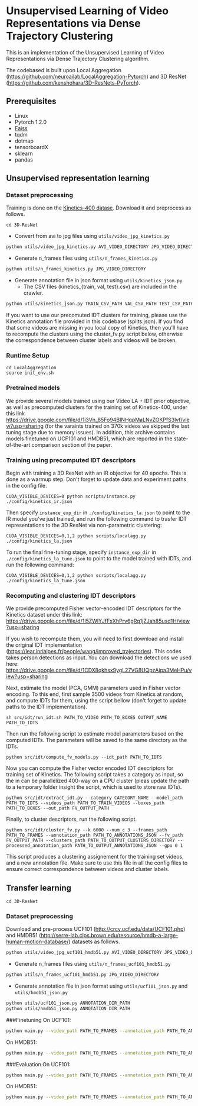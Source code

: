 # Unsupervised Learning of Video Representations via Dense Trajectory Clustering

This is an implementation of the Unsupervised Learning of Video Representations via Dense Trajectory Clustering algorithm.

The codebased is built upon Local Aggregation (https://github.com/neuroailab/LocalAggregation-Pytorch) and 3D ResNet (https://github.com/kenshohara/3D-ResNets-PyTorch).  

## Prerequisites

* Linux
* Pytorch 1.2.0
* [Faiss](https://github.com/facebookresearch/faiss)
* tqdm
* dotmap
* tensorboardX
* sklearn
* pandas

## Unsupervised representation learning

### Dataset preprocessing
Training is done on the [Kinetics-400 datase](https://github.com/activitynet/ActivityNet/tree/master/Crawler/Kinetics). Download it and preprocess as follows.
```
cd 3D-ResNet
```

* Convert from avi to jpg files using ```utils/video_jpg_kinetics.py```

```bash
python utils/video_jpg_kinetics.py AVI_VIDEO_DIRECTORY JPG_VIDEO_DIRECTORY
```

* Generate n_frames files using ```utils/n_frames_kinetics.py```

```bash
python utils/n_frames_kinetics.py JPG_VIDEO_DIRECTORY
```

* Generate annotation file in json format using ```utils/kinetics_json.py```
  * The CSV files (kinetics_{train, val, test}.csv) are included in the crawler.

```bash
python utils/kinetics_json.py TRAIN_CSV_PATH VAL_CSV_PATH TEST_CSV_PATH DST_JSON_APTH
```

If you want to use our precomuted IDT clusters for training, please use the Kinetics annotation file provided in this codebase (splits.json). If you find that some videos are missing in you local copy of Kinetics, then you'll have to recompute the clusters using the cluster_fv.py script below, otherwise the correspondence between cluster labels and videos will be broken.

### Runtime Setup
```
cd LocalAggregation
source init_env.sh
```

### Pretrained models
We provide several models trained using our Video LA + IDT prior objective, as well as precomputed clusters for the training set of Kinetics-400, under this link https://drive.google.com/file/d/1i3Vn_85Fo94BINHgpMaLNvZOKPfS3lvf/view?usp=sharing (for the varaints trained on 370k videos we skipped the last tuning stage due to memory issues). In addition, this archive contains models finetuned on UCF101 and HMDB51, which are reported in the state-of-the-art comparison section of the paper.  

### Training using precomputed IDT descriptors
Begin with training a 3D ResNet with an IR objective for 40 epochs. This is done as a warmup step. Don't forget to update data and experiment paths in the config file.
```
CUDA_VISIBLE_DEVICES=0 python scripts/instance.py ./config/kinetics_ir.json 
```
Then specify `instance_exp_dir` in `./config/kinetics_la.json` to point to the IR model you've just trained, and run the following command to trasfer IDT representations to the 3D ResNet via non-parametric clustering:
```
CUDA_VISIBLE_DEVICES=0,1,2 python scripts/localagg.py ./config/kinetics_la.json
```
To run the final fine-tuning stage, specify `instance_exp_dir` in `./config/kinetics_la_tune.json` to point to the model trained with IDTs, and run the following command:
```
CUDA_VISIBLE_DEVICES=0,1,2 python scripts/localagg.py ./config/kinetics_la_tune.json
```

### Recomputing and clustering IDT descriptors
We provide precomputed Fisher vector-encoded IDT descriptors for the Kinetics dataset under this link: https://drive.google.com/file/d/1I5ZWlYJfFxXhPrv6gRq1jZJah85usd1H/view?usp=sharing

If you wish to recompute them, you will need to first download and install the original IDT implementation (https://lear.inrialpes.fr/people/wang/improved_trajectories).
This codes takes person detections as input. You can download the detections we used here: https://drive.google.com/file/d/1CDX8qkhsx9ygL27VG8UQpzAipa3MeHPu/view?usp=sharing

Next, estimate the model (PCA, GMM) parameters used in Fisher vector encoding. To this end, first sample 3500 videos from Kinetics at random, and compute IDTs for them, using the script bellow (don't forget to update paths to the IDT implementation).
```
sh src/idt/run_idt.sh PATH_TO_VIDEO PATH_TO_BOXES OUTPUT_NAME PATH_TO_IDTS
``` 
Then run the following script to estimate model parameters based on the computed IDTs. The parameters will be saved to the same directory as the IDTs.
```
python src/idt/compute_fv_models.py --idt_path PATH_TO_IDTS
```

Now you can compute the Fisher vector encoded IDT descriptors for training set of Kinetics. The following script takes a category as input, so the in can be parallelized 400-way on a CPU cluster (pleas update the path to a temporary folder insight the script, which is used to store raw IDTs).
```
python src/idt/extract_idt.py --category CATEGORY_NAME --model_path PATH_TO_IDTS --videos_path PATH_TO_TRAIN_VIDEOS --boxes_path PATH_TO_BOXES --out_path FV_OUTPUT_PATH
```

Finally, to cluster descriptors, run the following script.
```
python src/idt/cluster_fv.py --k 6000 --num_c 3 --frames_path PATH_TO_FRAMES --annotation_path PATH_TO_ANNOTATIONS_JSON --fv_path FV_OUTPUT_PATH --clusters_path PATH_TO_OUTPUT_CLUSTERS_DIRECTORY --processed_annotation_path PATH_TO_OUTPUT_ANNOTATIONS_JSON --gpu 0 1
```
This script produces a clustering assignement for the training set videos, and a new annotation file. Make sure to use this file in all the config files to ensure correct correspondence between videos and cluster labels.

## Transfer learning
```
cd 3D-ResNet
```

### Dataset preprocessing
Download and pre-process UCF101 (http://crcv.ucf.edu/data/UCF101.php) and HMDB51 (http://serre-lab.clps.brown.edu/resource/hmdb-a-large-human-motion-database/) datasets as follows.

```bash
python utils/video_jpg_ucf101_hmdb51.py AVI_VIDEO_DIRECTORY JPG_VIDEO_DIRECTORY
```

* Generate n_frames files using ```utils/n_frames_ucf101_hmdb51.py```

```bash
python utils/n_frames_ucf101_hmdb51.py JPG_VIDEO_DIRECTORY
```

* Generate annotation file in json format using ```utils/ucf101_json.py``` and ```utils/hmdb51_json.py```

```bash
python utils/ucf101_json.py ANNOTATION_DIR_PATH
python utils/hmdb51_json.py ANNOTATION_DIR_PATH
```

###Finetuning
On UCF101:
```bash
python main.py --video_path PATH_TO_FRAMES --annotation_path PATH_TO_ANNOTATION --result_path OUTPUT_MODEL_PATH --dataset ucf101 --n_finetune_classes 101 --model resnet --model_depth 18 --resnet_shortcut B --batch_size 128 --n_threads 16 --gpu 0 --pretrain_path PATH_TO_PRETRAINED_MODEL  --checkpoint 10 --ft_begin_index 2 --n_epochs 40 --lr_patience 5  --n_scales 2 --train_crop random
```

On HMDB51:
```bash
python main.py --video_path PATH_TO_FRAMES --annotation_path PATH_TO_ANNOTATION --result_path OUTPUT_MODEL_PATH --dataset hmdb51 --n_finetune_classes 101 --model resnet --model_depth 18 --resnet_shortcut B --batch_size 128 --n_threads 16 --gpu 0 --pretrain_path PATH_TO_PRETRAINED_MODEL  --checkpoint 10 --ft_begin_index 3 --n_epochs 30 --lr_patience 5  --n_scales 2 --train_crop random
```

###Evaluation
On UCF101:
```bash
python main.py --video_path PATH_TO_FRAMES --annotation_path PATH_TO_ANNOTATION --dataset ucf101 --n_classes 101 --model resnet --model_depth 18 --resnet_shortcut B --batch_size 128 --n_threads 16 --gpu 0 --test --no_train --no_val --resume_path OUTPUT_MODEL_PATH/save_40.pth
```

On HMDB51:
```bash
python main.py --video_path PATH_TO_FRAMES --annotation_path PATH_TO_ANNOTATION --dataset hmdb51 --n_classes 101 --model resnet --model_depth 18 --resnet_shortcut B --batch_size 128 --n_threads 16 --gpu 0 --test --no_train --no_val --resume_path OUTPUT_MODEL_PATH/save_30.pth
```
